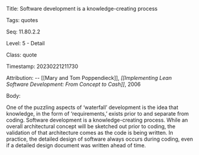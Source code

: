 Title:  Software development is a knowledge-creating process

Tags:   quotes

Seq:    11.80.2.2

Level:  5 - Detail

Class:  quote

Timestamp: 20230221211730

Attribution: -- [[Mary and Tom Poppendieck]], *[[Implementing Lean Software Development: From Concept to Cash]]*, 2006

Body:

One of the puzzling aspects of ‘waterfall’ development is the idea that knowledge, in the form of ‘requirements,’ exists prior to and separate from coding. Software development is a knowledge-creating process. While an overall architectural concept will be sketched out prior to coding, the validation of that architecture comes as the code is being written. In practice, the detailed design of software always occurs during coding, even if a detailed design document was written ahead of time.

